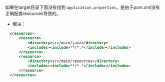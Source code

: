 如果在target目录下面没有找到 `application.properties`，是由于pom.xml没有正确配置resources导致的。

- 解决：
``` xml
  <resources>
      <resource>
          <directory>src/main/java</directory>
          <includes><include>**/*.*</include></includes>
      </resource>
      <resource>
          <directory>src/main/resources</directory>
          <includes><include>**/*.*</include></includes>
      </resource>
  </resources>
```